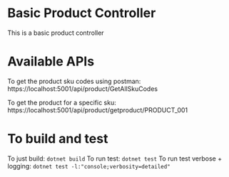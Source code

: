 # Basic Product Controller
 This is a basic product controller

# Available APIs
 To get the product sku codes using postman:
 https://localhost:5001/api/product/GetAllSkuCodes

 To get the product for a specific sku:
 https://localhost:5001/api/product/getproduct/PRODUCT_001


# To build and test
To just build: `dotnet build`
To run test: `dotnet test`
To run test verbose + logging: `dotnet test -l:"console;verbosity=detailed"`
